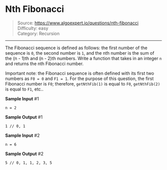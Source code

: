 # Nth Fibonacci

> Source: https://www.algoexpert.io/questions/nth-fibonacci  
> Difficulty: easy  
> Category: Recursion

---

The Fibonacci sequence is defined as follows: the first number of the sequence is `0`, the second number is `1`, and the nth number is the sum of the (n - 1)th and (n - 2)th numbers. Write a function that takes in an integer `n` and returns the nth Fibonacci number.

Important note: the Fibonacci sequence is often defined with its first two numbers as `F0 = 0` and `F1 = 1`. For the purpose of this question, the first Fibonacci number is `F0`; therefore, `getNthFib(1)` is equal to `F0`, `getNthFib(2)` is equal to `F1`, etc..

**Sample Input** #1
```
n = 2
```

**Sample Output** #1
```
1 // 0, 1
```

**Sample Input** #2
```
n = 6
```

**Sample Output** #2
```
5 // 0, 1, 1, 2, 3, 5
```
